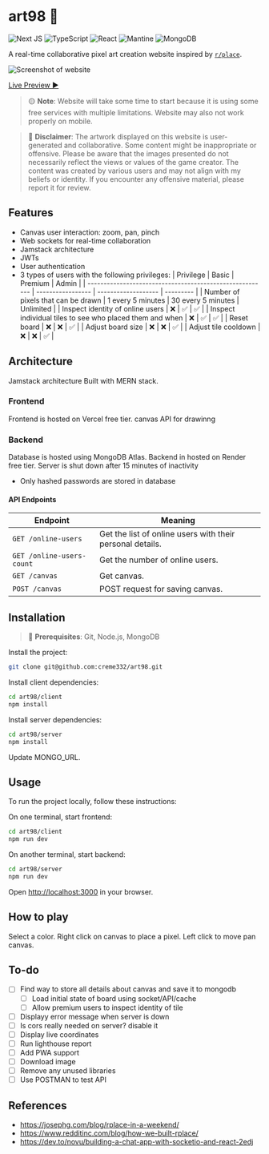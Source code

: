 # art98 🎨
![Next JS](https://img.shields.io/badge/Next-black?style=for-the-badge&logo=next.js&logoColor=white)
![TypeScript](https://img.shields.io/badge/typescript-%23007ACC.svg?style=for-the-badge&logo=typescript&logoColor=white)
![React](https://img.shields.io/badge/react-%2320232a.svg?style=for-the-badge&logo=react&logoColor=%236FDFFF)
![Mantine](https://img.shields.io/badge/Mantine-16B7FB?style=for-the-badge&logo=mantine&logoColor=black)
![MongoDB](https://img.shields.io/badge/MongoDB-%234ea94b.svg?style=for-the-badge&logo=mongodb&logoColor=white)

A real-time collaborative pixel art creation website inspired by [`r/place`](https://en.wikipedia.org/wiki/R/place).

![Screenshot of website](image.png)

[Live Preview ▶]()

> 🟡 **Note**: Website will take some time to start because it is using some free services with multiple limitations. Website may also not work properly on mobile.

> 🔴 **Disclaimer**: The artwork displayed on this website is user-generated and collaborative. Some content might be inappropriate or offensive. Please be aware that the images presented do not necessarily reflect the views or values of the game creator. The content was created by various users and may not align with my beliefs or identity. If you encounter any offensive material, please report it for review.

## Features
- Canvas user interaction: zoom, pan, pinch
- Web sockets for real-time collaboration
- Jamstack architecture
- JWTs
- User authentication
- 3 types of users with the following privileges:
    | Privilege                                                | Basic             | Premium             | Admin     |
    | -------------------------------------------------------- | ----------------- | ------------------- | --------- |
    | Number of pixels that can be drawn                       | 1 every 5 minutes | 30  every 5 minutes | Unlimited |
    | Inspect identity of online users                         | ❌                 | ✅                   | ✅         |
    | Inspect individual tiles to see who placed them and when | ❌                 | ✅                   | ✅         |
    | Reset board                                              | ❌                 | ❌                   | ✅         |
    | Adjust board size                                        | ❌                 | ❌                   | ✅         |
    | Adjust tile cooldown                                     | ❌                 | ❌                   | ✅         |

## Architecture
Jamstack architecture
Built with MERN stack.

### Frontend
Frontend is hosted on Vercel free tier.
canvas API for drawinng

### Backend
Database is hosted using MongoDB Atlas.
Backend in hosted on Render free tier. Server is shut down after 15 minutes of inactivity
- Only hashed passwords are stored in database

#### API Endpoints

| Endpoint                  | Meaning                                                   |
| ------------------------- | --------------------------------------------------------- |
| `GET /online-users`       | Get the list of online users with their personal details. |
| `GET /online-users-count` | Get the number of online users.                           |
| `GET /canvas`             | Get canvas.                                               |
| `POST /canvas`            | POST request for saving canvas.                           |

## Installation
> 🔴 **Prerequisites**: Git, Node.js, MongoDB

Install the project:
```bash
git clone git@github.com:creme332/art98.git
```

Install client dependencies:
```bash
cd art98/client
npm install
```

Install server dependencies:

```bash
cd art98/server
npm install
```

Update MONGO_URL.

## Usage
To run the project locally, follow these instructions:

On one terminal, start frontend:

```bash
cd art98/client
npm run dev
```

On another terminal, start backend:

```bash
cd art98/server
npm run dev
```

Open [http://localhost:3000](http://localhost:3000) in your browser.

## How to play
Select a color.
Right click on canvas to place a pixel.
Left click to move pan canvas.
## To-do
- [ ] Find way to store all details about canvas and save it to mongodb
  - [ ] Load initial state of board using socket/API/cache
  - [ ] Allow premium users to inspect identity of tile
- [ ] Displayy error message when server is down
- [ ] Is cors really needed on server? disable it
- [ ] Display live coordinates
- [ ] Run lighthouse report
- [ ] Add PWA support
- [ ] Download image
- [ ] Remove any unused libraries
- [ ] Use POSTMAN to test API

## References
- https://josephg.com/blog/rplace-in-a-weekend/
- https://www.redditinc.com/blog/how-we-built-rplace/
- https://dev.to/novu/building-a-chat-app-with-socketio-and-react-2edj

